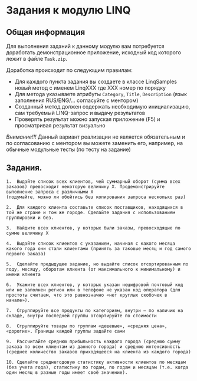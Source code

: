 # Задания к модулю LINQ

## Общая информация

Для выполнения заданий к данному модулю вам потребуется доработать демонстрационное приложение, исходный код которого лежит в файле `Task.zip`.

Доработка происходит по следующим правилам:

- Для каждого пункта задания вы создаете в классе LinqSamples новый метод с именем LinqXXX где XXX номер по порядку
- Для метода указываете атрибуты `Category`, `Title`, `Description` (язык заполнения RUS/ENG/… согласуйте с ментором)
- Созданный метод должен содержать необходимую инициализацию, сам требуемый LINQ-запрос и выдачу результатов
- Проверять результат можно запуская приложение (F5) и просматривая результат визуально

_Внимание!!!_ Данный вариант реализации не является обязательным и по согласованию с ментором вы можете заменить его, например, на обычные модульные тесты (по тесту на задание)

## Задания.

    1.	Выдайте список всех клиентов, чей суммарный оборот (сумма всех заказов) превосходит некоторую величину X. Продемонстрируйте выполнение запроса с различными X
    (подумайте, можно ли обойтись без копирования запроса несколько раз)

    2.	Для каждого клиента составьте список поставщиков, находящихся в той же стране и том же городе. Сделайте задания с использованием группировки и без.

    3.	Найдите всех клиентов, у которых были заказы, превосходящие по сумме величину X

    4.	Выдайте список клиентов с указанием, начиная с какого месяца какого года они стали клиентами (принять за таковые месяц и год самого первого заказа)

    5.	Сделайте предыдущее задание, но выдайте список отсортированным по году, месяцу, оборотам клиента (от максимального к минимальному) и имени клиента

    6.	Укажите всех клиентов, у которых указан нецифровой почтовый код или не заполнен регион или в телефоне не указан код оператора (для простоты считаем, что это равнозначно «нет круглых скобочек в начале»).

    7.	Сгруппируйте все продукты по категориям, внутри – по наличию на складе, внутри последней группы отсортируйте по стоимости

    8.	Сгруппируйте товары по группам «дешевые», «средняя цена», «дорогие». Границы каждой группы задайте сами

    9.	Рассчитайте среднюю прибыльность каждого города (среднюю сумму заказа по всем клиентам из данного города) и среднюю интенсивность (среднее количество заказов приходящееся на клиента из каждого города)

    10.	Сделайте среднегодовую статистику активности клиентов по месяцам (без учета года), статистику по годам, по годам и месяцам (т.е. когда один месяц в разные годы имеет своё значение).
